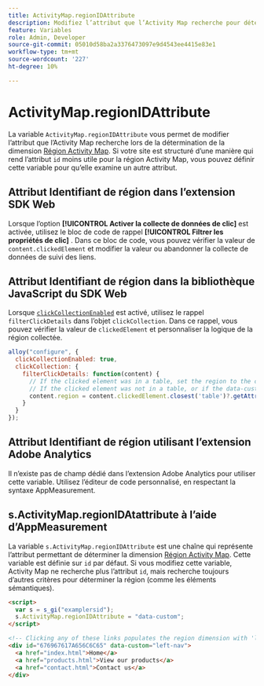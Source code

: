 ```yaml
---
title: ActivityMap.regionIDAttribute
description: Modifiez l’attribut que l’Activity Map recherche pour déterminer la région.
feature: Variables
role: Admin, Developer
source-git-commit: 05010d58ba2a3376473097e9d4543ee4415e83e1
workflow-type: tm+mt
source-wordcount: '227'
ht-degree: 10%

---
```


# ActivityMap.regionIDAttribute

La variable `ActivityMap.regionIDAttribute` vous permet de modifier l’attribut que l’Activity Map recherche lors de la détermination de la dimension [Région Activity Map](/help/components/dimensions/activity-map-region.md). Si votre site est structuré d’une manière qui rend l’attribut `id` moins utile pour la région Activity Map, vous pouvez définir cette variable pour qu’elle examine un autre attribut.

## Attribut Identifiant de région dans l’extension SDK Web

Lorsque l’option **[!UICONTROL Activer la collecte de données de clic]** est activée, utilisez le bloc de code de rappel **[!UICONTROL Filtrer les propriétés de clic]** . Dans ce bloc de code, vous pouvez vérifier la valeur de `content.clickedElement` et modifier la valeur ou abandonner la collecte de données de suivi des liens.

## Attribut Identifiant de région dans la bibliothèque JavaScript du SDK Web

Lorsque [`clickCollectionEnabled`](https://experienceleague.adobe.com/fr/docs/experience-platform/web-sdk/commands/configure/clickcollectionenabled) est activé, utilisez le rappel `filterClickDetails` dans l’objet `clickCollection`. Dans ce rappel, vous pouvez vérifier la valeur de `clickedElement` et personnaliser la logique de la région collectée.

```js
alloy("configure", {
  clickCollectionEnabled: true,
  clickCollection: {
    filterClickDetails: function(content) {
      // If the clicked element was in a table, set the region to the contents of the data-custom attribute
      // If the clicked element was not in a table, or if the data-custom attribute doesn't exist, leave region as-is
      content.region = content.clickedElement.closest('table')?.getAttribute('data-custom') || content.region;
    }
  }
});
```

## Attribut Identifiant de région utilisant l’extension Adobe Analytics

Il n’existe pas de champ dédié dans l’extension Adobe Analytics pour utiliser cette variable. Utilisez l’éditeur de code personnalisé, en respectant la syntaxe AppMeasurement.

## s.ActivityMap.regionIDAtattribute à l’aide d’AppMeasurement

La variable `s.ActivityMap.regionIDAttribute` est une chaîne qui représente l’attribut permettant de déterminer la dimension [Région Activity Map](/help/components/dimensions/activity-map-region.md). Cette variable est définie sur `id` par défaut. Si vous modifiez cette variable, Activity Map ne recherche plus l’attribut `id`, mais recherche toujours d’autres critères pour déterminer la région (comme les éléments sémantiques).

```html
<script>
  var s = s_gi("examplersid");
  s.ActivityMap.regionIDAttribute = "data-custom";
</script>

<!-- Clicking any of these links populates the region dimension with 'left-nav' -->
<div id="676967617A656C6C65" data-custom="left-nav">
  <a href="index.html">Home</a>
  <a href="products.html">View our products</a>
  <a href="contact.html">Contact us</a>
</div>
```
